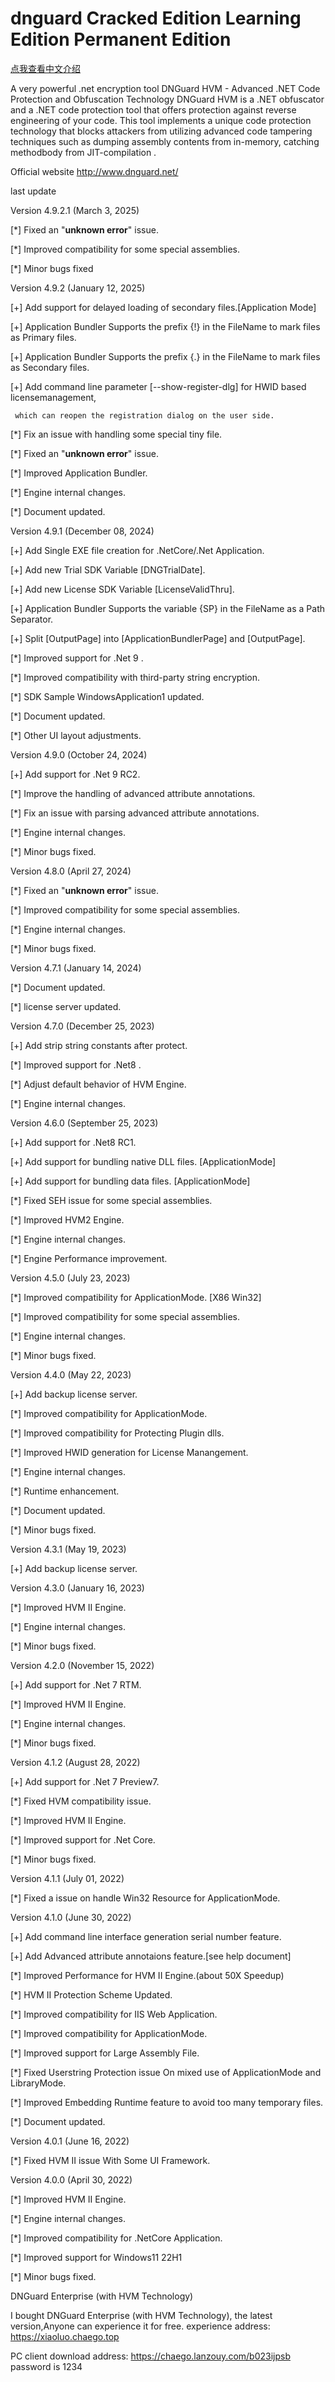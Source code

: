# dnguard Cracked Edition Learning Edition Permanent Edition

[点我查看中文介绍](https://github.com/tabs/dnguard/blob/df9c0daffbbbd0a622756918e0b664375df59a92/README_CN.md)

A very powerful .net encryption tool
DNGuard HVM - Advanced .NET Code Protection and Obfuscation Technology
DNGuard HVM is a .NET obfuscator and a .NET code protection tool that offers protection against reverse engineering of your code. This tool implements a unique code protection technology that blocks attackers from utilizing advanced code tampering techniques such as dumping assembly contents from in-memory, catching methodbody from JIT-compilation .

Official website http://www.dnguard.net/

last update

Version 4.9.2.1 (March 3, 2025)

[*] Fixed an "**unknown error**" issue.

[*] Improved compatibility for some special assemblies.

[*] Minor bugs fixed

Version 4.9.2 (January 12, 2025)

[+] Add support for delayed loading of secondary files.[Application Mode]

[+] Application Bundler Supports the prefix {!} in the FileName to mark files as Primary files.

[+] Application Bundler Supports the prefix {.} in the FileName to mark files as Secondary files.

[+] Add command line parameter [--show-register-dlg] for HWID based licensemanagement,

     which can reopen the registration dialog on the user side.

[*] Fix an issue with handling some special tiny file.

[*] Fixed an "**unknown error**" issue.

[*] Improved Application Bundler.

[*] Engine internal changes.

[*] Document updated.

Version 4.9.1 (December 08, 2024)

[+] Add Single EXE file creation for .NetCore/.Net Application.

[+] Add new Trial SDK Variable [DNGTrialDate].

[+] Add new License SDK Variable [LicenseValidThru].

[+] Application Bundler Supports the variable {SP} in the FileName as a Path Separator.

[+] Split [OutputPage] into [ApplicationBundlerPage] and [OutputPage].

[*] Improved support for .Net 9 .

[*] Improved compatibility with third-party string encryption.

[*] SDK Sample WindowsApplication1 updated.

[*] Document updated.

[*] Other UI layout adjustments.

Version 4.9.0 (October 24, 2024)

[+] Add support for .Net 9 RC2.

[*] Improve the handling of advanced attribute annotations.

[*] Fix an issue with parsing advanced attribute annotations.

[*] Engine internal changes.

[*] Minor bugs fixed.

Version 4.8.0 (April 27, 2024)

[*] Fixed an "**unknown error**" issue.

[*] Improved compatibility for some special assemblies.

[*] Engine internal changes.

[*] Minor bugs fixed.

Version 4.7.1 (January 14, 2024)

[*] Document updated.

[*] license server updated.

Version 4.7.0 (December 25, 2023)

[+] Add strip string constants after protect.

[*] Improved support for .Net8 .

[*] Adjust default behavior of HVM Engine.

[*] Engine internal changes.

Version 4.6.0 (September 25, 2023)

[+] Add support for .Net8 RC1.

[+] Add support for bundling native DLL files. [ApplicationMode]

[+] Add support for bundling data files. [ApplicationMode]

[*] Fixed SEH issue for some special assemblies.

[*] Improved HVM2 Engine.

[*] Engine internal changes.

[*] Engine Performance improvement.

Version 4.5.0 (July 23, 2023)

[*] Improved compatibility for ApplicationMode. [X86 Win32]

[*] Improved compatibility for some special assemblies.

[*] Engine internal changes.

[*] Minor bugs fixed.

Version 4.4.0 (May 22, 2023)

[+] Add backup license server.

[*] Improved compatibility for ApplicationMode.

[*] Improved compatibility for Protecting Plugin dlls.

[*] Improved HWID generation for License Manangement.

[*] Engine internal changes.

[*] Runtime enhancement.

[*] Document updated.

[*] Minor bugs fixed.

Version 4.3.1 (May 19, 2023)

[+] Add backup license server.

Version 4.3.0 (January 16, 2023)

[*] Improved HVM II Engine.

[*] Engine internal changes.

[*] Minor bugs fixed.

Version 4.2.0 (November 15, 2022)

[+] Add support for .Net 7 RTM.

[*] Improved HVM II Engine.

[*] Engine internal changes.

[*] Minor bugs fixed.

Version 4.1.2 (August 28, 2022)

[+] Add support for .Net 7 Preview7.

[*] Fixed HVM compatibility issue.

[*] Improved HVM II Engine.

[*] Improved support for .Net Core.

[*] Minor bugs fixed.

Version 4.1.1 (July 01, 2022)

[*] Fixed a issue on handle Win32 Resource for ApplicationMode.

Version 4.1.0 (June 30, 2022)

[+] Add command line interface generation serial number feature.

[+] Add Advanced attribute annotaions feature.[see help document]

[*] Improved Performance for HVM II Engine.(about 50X Speedup)

[*] HVM II Protection Scheme Updated.

[*] Improved compatibility for IIS Web Application.

[*] Improved compatibility for ApplicationMode.

[*] Improved support for Large Assembly File.

[*] Fixed Userstring Protection issue On mixed use of ApplicationMode and LibraryMode.

[*] Improved Embedding Runtime feature to avoid too many temporary files.

[*] Document updated.

Version 4.0.1 (June 16, 2022)

[*] Fixed HVM II issue With Some UI Framework.

Version 4.0.0 (April 30, 2022)

[*] Improved HVM II Engine.

[*] Engine internal changes.

[*] Improved compatibility for .NetCore Application.

[*] Improved support for Windows11 22H1

[*] Minor bugs fixed.


DNGuard Enterprise (with HVM Technology)

I bought DNGuard Enterprise (with HVM Technology), the latest version,Anyone can experience it for free.
experience address: https://xiaoluo.chaego.top

PC client download address: https://chaego.lanzouy.com/b023ijpsb password is 1234
